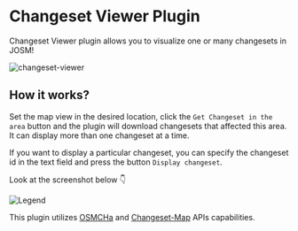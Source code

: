 # Changeset Viewer Plugin

Changeset Viewer plugin allows you to visualize one or many changesets in JOSM!

![changeset-viewer](https://user-images.githubusercontent.com/1152236/35937653-deae6742-0c14-11e8-84a0-d65039afac45.gif)


## How it works?

Set the map view in the desired location, click the `Get Changeset in the area` button and the plugin will download changesets that affected this area. It can display more than one changeset at a time.

If you want to display a particular changeset, you can specify the changeset id in the text field and press the button `Display changeset`.

Look at the screenshot below 👇 

![Legend](https://user-images.githubusercontent.com/1152236/35940490-5e217c64-0c1d-11e8-96d8-3098d6414a9a.png) 


This plugin utilizes [OSMCHa](https://osmcha.mapbox.com/) and [Changeset-Map](https://github.com/osmlab/changeset-map) APIs capabilities.
